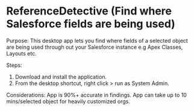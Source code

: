 # ReferenceDetective (Find where Salesforce fields are being used)

Purpose: This desktop app lets you find where fields of a selected object are being used through out your Salesforce instance e.g Apex Classes, Layouts etc.

Steps:
1. Download and install the application.
2. From the desktop shortcut, right click > run as System Admin.

Considerations:
App is 90%+ accurate in findings.
App can take up to 10 mins/selected object for heavily customized orgs.
